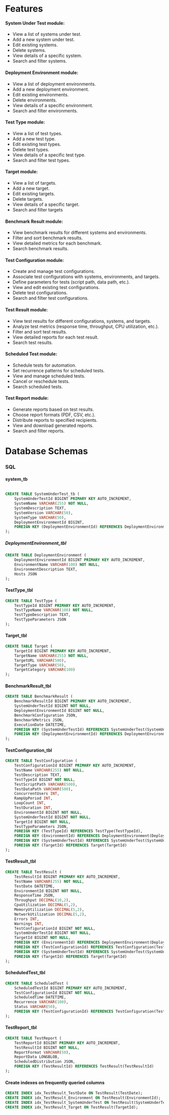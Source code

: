 # Features
#### System Under Test module:
- View a list of systems under test.
- Add a new system under test.
- Edit existing systems.
- Delete systems.
- View details of a specific system.
- Search and filter systems.

#### Deployment Environment module:
- View a list of deployment environments.
- Add a new deployment environment.
- Edit existing environments.
- Delete environments.
- View details of a specific environment.
- Search and filter environments.

#### Test Type module:
- View a list of test types.
- Add a new test type.
- Edit existing test types.
- Delete test types.
- View details of a specific test type.
- Search and filter test types.

#### Target module:
- View a list of targets.
- Add a new target.
- Edit existing targets.
- Delete targets.
- View details of a specific target.
- Search and filter targets

#### Benchmark Result module:
- View benchmark results for different systems and environments.
- Filter and sort benchmark results.
- View detailed metrics for each benchmark.
- Search benchmark results.

#### Test Configuration module:
- Create and manage test configurations.
- Associate test configurations with systems, environments, and targets.
- Define parameters for tests (script path, data path, etc.).
- View and edit existing test configurations.
- Delete test configurations.
- Search and filter test configurations.

#### Test Result module:
- View test results for different configurations, systems, and targets.
- Analyze test metrics (response time, throughput, CPU utilization, etc.).
- Filter and sort test results.
- View detailed reports for each test result.
- Search test results.

#### Scheduled Test module:
- Schedule tests for automation.
- Set recurrence patterns for scheduled tests.
- View and manage scheduled tests.
- Cancel or reschedule tests.
- Search scheduled tests.
#### Test Report module:
- Generate reports based on test results.
- Choose report formats (PDF, CSV, etc.).
- Distribute reports to specified recipients.
- View and download generated reports.
- Search and filter reports.
 
# Database Schemas

### SQL

#### system_tb 

```sql

CREATE TABLE SystemUnderTest_tb (
    SystemUnderTestId BIGINT PRIMARY KEY AUTO_INCREMENT,
    SystemName VARCHAR(255) NOT NULL,
    SystemDescription TEXT,
    SystemVersion VARCHAR(50),
    SystemType VARCHAR(50),
    DeploymentEnvironmentId BIGINT,
    FOREIGN KEY (DeploymentEnvironmentId) REFERENCES DeploymentEnvironment(DeploymentEnvironmentId)
);
```

##### DeploymentEnvironment_tbl

```sql
CREATE TABLE DeploymentEnvironment (
    DeploymentEnvironmentId BIGINT PRIMARY KEY AUTO_INCREMENT,
    EnvironmentName VARCHAR(100) NOT NULL,
    EnvironmentDescription TEXT,
    Hosts JSON
);
```
#### TestType_tbl

```sql
CREATE TABLE TestType (
    TestTypeId BIGINT PRIMARY KEY AUTO_INCREMENT,
    TestTypeName VARCHAR(100) NOT NULL,
    TestTypeDescription TEXT,
    TestTypeParameters JSON
);
```

#### Target_tbl

```sql
CREATE TABLE Target (
    TargetId BIGINT PRIMARY KEY AUTO_INCREMENT,
    TargetName VARCHAR(255) NOT NULL,
    TargetURL VARCHAR(500),
    TargetType VARCHAR(50),
    TargetCategory VARCHAR(100)
);

```
#### BenchmarkResult_tbl

```sql
CREATE TABLE BenchmarkResult (
    BenchmarkResultId BIGINT PRIMARY KEY AUTO_INCREMENT,
    SystemUnderTestId BIGINT NOT NULL,
    DeploymentEnvironmentId BIGINT NOT NULL,
    BenchmarkConfiguration JSON,
    BenchmarkMetrics JSON,
    ExecutionDate DATETIME,
    FOREIGN KEY (SystemUnderTestId) REFERENCES SystemUnderTest(SystemUnderTestId),
    FOREIGN KEY (DeploymentEnvironmentId) REFERENCES DeploymentEnvironment(DeploymentEnvironmentId)
);
```
#### TestConfiguration_tbl

```sql
CREATE TABLE TestConfiguration (
    TestConfigurationId BIGINT PRIMARY KEY AUTO_INCREMENT,
    TestName VARCHAR(255) NOT NULL,
    TestDescription TEXT,
    TestTypeId BIGINT NOT NULL,
    TestScriptPath VARCHAR(500),
    TestDataPath VARCHAR(500),
    ConcurrentUsers INT,
    RampUpPeriod INT,
    LoopCount INT,
    TestDuration INT,
    EnvironmentId BIGINT NOT NULL,
    SystemUnderTestId BIGINT NOT NULL,
    TargetId BIGINT NOT NULL,
    TestTypeParameters JSON,
    FOREIGN KEY (TestTypeId) REFERENCES TestType(TestTypeId),
    FOREIGN KEY (EnvironmentId) REFERENCES DeploymentEnvironment(DeploymentEnvironmentId),
    FOREIGN KEY (SystemUnderTestId) REFERENCES SystemUnderTest(SystemUnderTestId),
    FOREIGN KEY (TargetId) REFERENCES Target(TargetId)
);
```
#### TestResult_tbl
```sql
CREATE TABLE TestResult (
    TestResultId BIGINT PRIMARY KEY AUTO_INCREMENT,
    TestName VARCHAR(255) NOT NULL,
    TestDate DATETIME,
    EnvironmentId BIGINT NOT NULL,
    ResponseTime JSON,
    Throughput DECIMAL(10,2),
    CpuUtilization DECIMAL(5,2),
    MemoryUtilization DECIMAL(5,2),
    NetworkUtilization DECIMAL(5,2),
    Errors INT,
    Warnings INT,
    TestConfigurationId BIGINT NOT NULL,
    SystemUnderTestId BIGINT NOT NULL,
    TargetId BIGINT NOT NULL,
    FOREIGN KEY (EnvironmentId) REFERENCES DeploymentEnvironment(DeploymentEnvironmentId),
    FOREIGN KEY (TestConfigurationId) REFERENCES TestConfiguration(TestConfigurationId),
    FOREIGN KEY (SystemUnderTestId) REFERENCES SystemUnderTest(SystemUnderTestId),
    FOREIGN KEY (TargetId) REFERENCES Target(TargetId)
);
```
#### ScheduledTest_tbl
```sql
CREATE TABLE ScheduledTest (
    ScheduledTestId BIGINT PRIMARY KEY AUTO_INCREMENT,
    TestConfigurationId BIGINT NOT NULL,
    ScheduledTime DATETIME,
    Recurrence VARCHAR(100),
    Status VARCHAR(50),
    FOREIGN KEY (TestConfigurationId) REFERENCES TestConfiguration(TestConfigurationId)
);
```
#### TestReport_tbl
```sql
CREATE TABLE TestReport (
    TestReportId BIGINT PRIMARY KEY AUTO_INCREMENT,
    TestResultId BIGINT NOT NULL,
    ReportFormat VARCHAR(50),
    ReportData LONGBLOB,
    ScheduledDistribution JSON,
    FOREIGN KEY (TestResultId) REFERENCES TestResult(TestResultId)
);
```
#### Create indexes on frequently queried columns
```sql
CREATE INDEX idx_TestResult_TestDate ON TestResult(TestDate);
CREATE INDEX idx_TestResult_Environment ON TestResult(EnvironmentId);
CREATE INDEX idx_TestResult_SystemUnderTest ON TestResult(SystemUnderTestId);
CREATE INDEX idx_TestResult_Target ON TestResult(TargetId);
```

